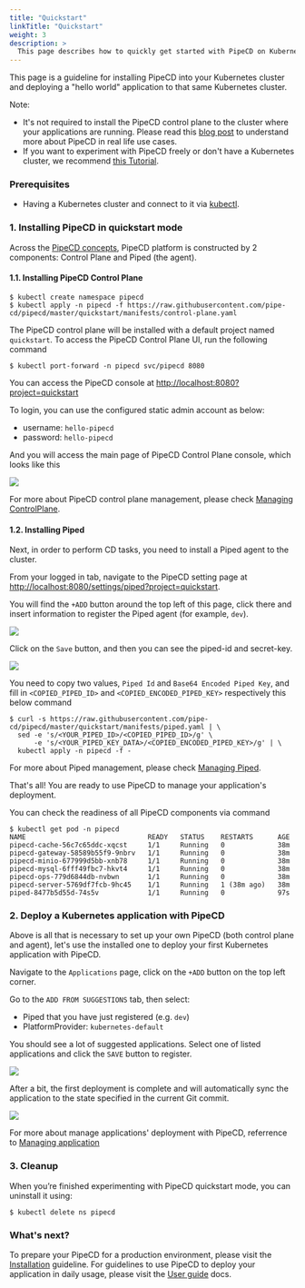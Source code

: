 ```yaml
---
title: "Quickstart"
linkTitle: "Quickstart"
weight: 3
description: >
  This page describes how to quickly get started with PipeCD on Kubernetes.
---
```


This page is a guideline for installing PipeCD into your Kubernetes cluster and deploying a "hello world" application to that same Kubernetes cluster.

Note:

- It's not required to install the PipeCD control plane to the cluster where your applications are running. Please read this [blog post](/blog/2021/12/29/pipecd-best-practice-01-operate-your-own-pipecd-cluster/) to understand more about PipeCD in real life use cases.
- If you want to experiment with PipeCD freely or don't have a Kubernetes cluster, we recommend [this Tutorial](https://github.com/pipe-cd/tutorial).

### Prerequisites
- Having a Kubernetes cluster and connect to it via [kubectl](https://kubernetes.io/docs/tasks/tools/install-kubectl/).

### 1. Installing PipeCD in quickstart mode

Across the [PipeCD concepts](/docs/concepts/), PipeCD platform is constructed by 2 components: Control Plane and Piped (the agent).

#### 1.1. Installing PipeCD Control Plane

```console
$ kubectl create namespace pipecd
$ kubectl apply -n pipecd -f https://raw.githubusercontent.com/pipe-cd/pipecd/master/quickstart/manifests/control-plane.yaml
```

The PipeCD control plane will be installed with a default project named `quickstart`. To access the PipeCD Control Plane UI, run the following command

```console
$ kubectl port-forward -n pipecd svc/pipecd 8080
```

You can access the PipeCD console at [http://localhost:8080?project=quickstart](http://localhost:8080?project=quickstart)

To login, you can use the configured static admin account as below:
- username: `hello-pipecd`
- password: `hello-pipecd`

And you will access the main page of PipeCD Control Plane console, which looks like this

![](/images/pipecd-control-plane-mainpage.png)

For more about PipeCD control plane management, please check [Managing ControlPlane](/docs/user-guide/managing-controlplane/).

#### 1.2. Installing Piped

Next, in order to perform CD tasks, you need to install a Piped agent to the cluster.

From your logged in tab, navigate to the PipeCD setting page at [http://localhost:8080/settings/piped?project=quickstart](http://localhost:8080/settings/piped?project=quickstart).

You will find the `+ADD` button around the top left of this page, click there and insert information to register the Piped agent (for example, `dev`).

![](/images/quickstart-adding-piped.png)

Click on the `Save` button, and then you can see the piped-id and secret-key.

![](/images/quickstart-piped-registered.png)

You need to copy two values, `Piped Id` and `Base64 Encoded Piped Key`, and fill in `<COPIED_PIPED_ID>` and `<COPIED_ENCODED_PIPED_KEY>` respectively this below command

```console
$ curl -s https://raw.githubusercontent.com/pipe-cd/pipecd/master/quickstart/manifests/piped.yaml | \
  sed -e 's/<YOUR_PIPED_ID>/<COPIED_PIPED_ID>/g' \
      -e 's/<YOUR_PIPED_KEY_DATA>/<COPIED_ENCODED_PIPED_KEY>/g' | \
  kubectl apply -n pipecd -f -
```

For more about Piped management, please check [Managing Piped](/docs/user-guide/managing-piped/).

That's all! You are ready to use PipeCD to manage your application's deployment.

You can check the readiness of all PipeCD components via command

```console
$ kubectl get pod -n pipecd
NAME                              READY   STATUS    RESTARTS      AGE
pipecd-cache-56c7c65ddc-xqcst     1/1     Running   0             38m
pipecd-gateway-58589b55f9-9nbrv   1/1     Running   0             38m
pipecd-minio-677999d5bb-xnb78     1/1     Running   0             38m
pipecd-mysql-6fff49fbc7-hkvt4     1/1     Running   0             38m
pipecd-ops-779d6844db-nvbwn       1/1     Running   0             38m
pipecd-server-5769df7fcb-9hc45    1/1     Running   1 (38m ago)   38m
piped-8477b5d55d-74s5v            1/1     Running   0             97s
```

### 2. Deploy a Kubernetes application with PipeCD

Above is all that is necessary to set up your own PipeCD (both control plane and agent), let's use the installed one to deploy your first Kubernetes application with PipeCD.

Navigate to the `Applications` page, click on the `+ADD` button on the top left corner.

Go to the `ADD FROM SUGGESTIONS` tab, then select:
- Piped that you have just registered (e.g. `dev`)
- PlatformProvider: `kubernetes-default`

You should see a lot of suggested applications. Select one of listed applications and click the `SAVE` button to register.

![](/images/quickstart-adding-application-from-suggestions.png)

After a bit, the first deployment is complete and will automatically sync the application to the state specified in the current Git commit.

![](/images/quickstart-first-deployment.png)

For more about manage applications' deployment with PipeCD, referrence to [Managing application](/docs/user-guide/managing-application/)

### 3. Cleanup
When you’re finished experimenting with PipeCD quickstart mode, you can uninstall it using:

``` console
$ kubectl delete ns pipecd
```

### What's next?

To prepare your PipeCD for a production environment, please visit the [Installation](../installation/) guideline. For guidelines to use PipeCD to deploy your application in daily usage, please visit the [User guide](../user-guide/) docs.
